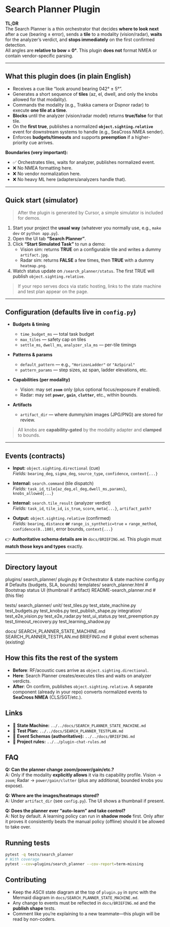 # Search Planner Plugin

**TL;DR**  
The Search Planner is a thin orchestrator that decides **where to look next** after a cue (bearing ± error), sends a **tile** to a modality (vision/radar), **waits** for the analyzer’s verdict, and **stops immediately** on the first confirmed detection.  
All angles are **relative to bow = 0°**. This plugin **does not** format NMEA or contain vendor-specific parsing.

---

## What this plugin does (in plain English)

- Receives a cue like “look around bearing 042° ± 5°”.
- Generates a short sequence of **tiles** (az, el, dwell, and only the knobs allowed for that modality).
- Commands the modality (e.g., Trakka camera or Dspnor radar) to execute **one tile at a time**.
- **Blocks** until the analyzer (vision/radar model) returns **true/false** for that tile.
- On the **first true**, publishes a normalized **`object.sighting.relative`** event for downstream systems to handle (e.g., SeaCross NMEA sender).
- Enforces **budgets/timeouts** and supports **preemption** if a higher-priority cue arrives.

**Boundaries (very important):**
- ✅ Orchestrates tiles, waits for analyzer, publishes normalized event.  
- ❌ No NMEA formatting here.  
- ❌ No vendor normalization here.  
- ❌ No heavy ML here (adapters/analyzers handle that).

---

## Quick start (simulator)

> After the plugin is generated by Cursor, a simple simulator is included for demos.

1) Start your project the **usual way** (whatever you normally use, e.g., `make dev` or `python app.py`).  
2) Open the UI tab **“Search Planner”**.  
3) Click **“Start Simulated Task”** to run a demo:
   - Vision sim: returns **TRUE** on a configurable tile and writes a dummy `artifact.jpg`.
   - Radar sim: returns **FALSE** a few times, then **TRUE** with a dummy `heatmap.png`.
4) Watch status update on `/search_planner/status`. The first TRUE will publish `object.sighting.relative`.

> If your repo serves docs via static hosting, links to the state machine and test plan appear on the page.

---

## Configuration (defaults live in `config.py`)

- **Budgets & timing**
  - `time_budget_ms` — total task budget
  - `max_tiles` — safety cap on tiles
  - `settle_ms`, `dwell_ms`, `analyzer_sla_ms` — per-tile timings

- **Patterns & params**
  - `default_pattern` — e.g., `"HorizonLadder"` or `"AzSpiral"`
  - `pattern_params` — step sizes, az span, ladder elevations, etc.

- **Capabilities (per modality)**
  - Vision: may set **`zoom`** only (plus optional focus/exposure if enabled).
  - Radar: may set **`power`**, **`gain`**, **`clutter`**, etc., within bounds.

- **Artifacts**
  - `artifact_dir` — where dummy/sim images (JPG/PNG) are stored for review.

> All knobs are **capability-gated** by the modality adapter and **clamped** to bounds.

---

## Events (contracts)

- **Input:** `object.sighting.directional` (cue)  
  _Fields:_ `bearing_deg`, `sigma_deg`, `source_type`, `confidence`, `context{...}`

- **Internal:** `search.command` (tile dispatch)  
  _Fields:_ `task_id`, `tile{az_deg,el_deg,dwell_ms,params}`, `knobs_allowed{...}`

- **Internal:** `search.tile_result` (analyzer verdict)  
  _Fields:_ `task_id`, `tile_id`, `is_true`, `score`, `meta{...}`, `artifact_path?`

- **Output:** `object.sighting.relative` (confirmed)  
  _Fields:_ `bearing`, `distance` **or** `range_is_synthetic=true` + `range_method`, `confidence(0..100)`, error bounds, `context{...}`

👉 **Authoritative schema details are in** `docs/BRIEFING.md`. This plugin must **match those keys and types** exactly.

---

## Directory layout

plugins/
search\_planner/
plugin.py                    # Orchestrator & state machine
config.py                    # Defaults (budgets, SLA, bounds)
templates/
search\_planner.html        # Bootstrap status UI (thumbnail if artifact)
README-search\_planner.md     # (this file)

tests/
search\_planner/
unit/
test\_tiles.py
test\_state\_machine.py
test\_budgets.py
test\_knobs.py
test\_publish\_shape.py
integration/
test\_e2e\_vision.py
test\_e2e\_radar.py
test\_ui\_status.py
test\_preemption.py
test\_timeout\_recovery.py
test\_learning\_shadow\.py

docs/
SEARCH\_PLANNER\_STATE\_MACHINE.md
SEARCH\_PLANNER\_TESTPLAN.md
BRIEFING.md                    # global event schemas (existing)


## How this fits the rest of the system

- **Before**: RF/acoustic cues arrive as `object.sighting.directional`.  
- **Here**: Search Planner creates/executes tiles and waits on analyzer verdicts.  
- **After**: On confirm, publishes `object.sighting.relative`. A separate component (already in your repo) converts normalized events to **SeaCross NMEA** (CLS/SGT/etc.).



## Links

- 📘 **State Machine:** `../../docs/SEARCH_PLANNER_STATE_MACHINE.md`  
- 🧪 **Test Plan:** `../../docs/SEARCH_PLANNER_TESTPLAN.md`  
- 📑 **Event Schemas (authoritative):** `../../docs/BRIEFING.md`  
- 🧭 **Project rules:** `../../plugin-chat-rules.md`



## FAQ

**Q: Can the planner change zoom/power/gain/etc.?**  
A: Only if the modality **explicitly allows** it via its capability profile. Vision → `zoom`; Radar → `power/gain/clutter` (plus any additional, bounded knobs you expose).

**Q: Where are the images/heatmaps stored?**  
A: Under `artifact_dir` (see `config.py`). The UI shows a thumbnail if present.

**Q: Does the planner ever “auto-learn” and take control?**  
A: Not by default. A learning policy can run in **shadow mode** first. Only after it proves it consistently beats the manual policy (offline) should it be allowed to take over.



## Running tests

```bash
pytest -q tests/search_planner
# With coverage
pytest --cov=plugins/search_planner --cov-report=term-missing
```

## Contributing

* Keep the ASCII state diagram at the top of `plugin.py` in sync with the Mermaid diagram in `docs/SEARCH_PLANNER_STATE_MACHINE.md`.
* Any change to events must be reflected in `docs/BRIEFING.md` and the **publish shape** tests.
* Comment like you’re explaining to a new teammate—this plugin will be read by non-coders.